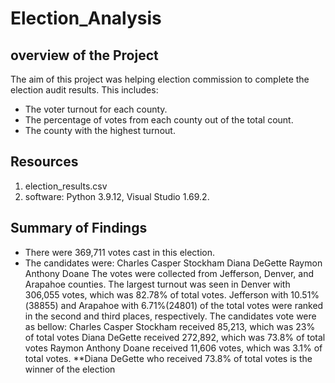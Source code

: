 # Election_Analysis
## overview of the Project
The aim of this project was helping election commission to complete the election audit results. This includes:
* The voter turnout for each county.
* The percentage of votes from each county out of the total count.
* The county with the highest turnout.
## Resources
1. election_results.csv
2. software: Python 3.9.12, Visual Studio 1.69.2. 
## Summary of Findings
* There were 369,711 votes cast in this election.
* The candidates were:
    Charles Casper Stockham
    Diana DeGette
    Raymon Anthony Doane
The votes were collected from Jefferson, Denver, and Arapahoe counties.
The largest turnout was seen in Denver with 306,055 votes, which was 82.78% of total votes.
Jefferson with 10.51%(38855) and Arapahoe with 6.71%(24801) of the total votes were ranked in the second and third places, respectively.
The candidates vote were as bellow:
Charles Casper Stockham received 85,213, which was 23% of total votes
Diana DeGette received 272,892, which was 73.8% of total votes
Raymon Anthony Doane received 11,606 votes, which was 3.1% of total votes.
**Diana DeGette who received 73.8% of total votes is the winner of the election 

